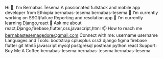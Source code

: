 Hi 👋, I'm Bernabas Tesema
A passionated fullstack and mobile app developer from Ethiopia
bernabas-tesema
bernabas-tesema
🔭 I’m currently working on SSGI(failure Reporting and resolution app
🌱 I’m currently learning Django,react
💬 Ask me about react,Django,firebase,flutter,css,javascript,html
📫 How to reach me bernabastesemagedore@gmail.com
Connect with me:
username
username
Languages and Tools:
bootstrap
cplusplus
css3
django
figma
firebase
flutter
git
html5
javascript
mysql
postgresql
postman
python
react
Support:
Buy Me A Coffee
bernabas-tesema
bernabas-tesema
bernabas-tesema
